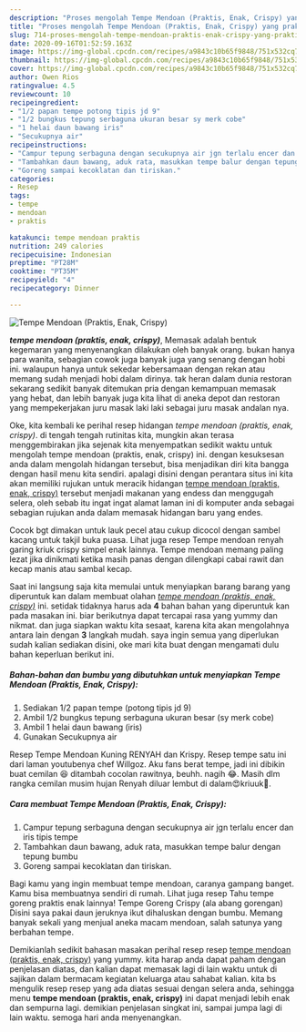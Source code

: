 ```yaml
---
description: "Proses mengolah Tempe Mendoan (Praktis, Enak, Crispy) yang praktis"
title: "Proses mengolah Tempe Mendoan (Praktis, Enak, Crispy) yang praktis"
slug: 714-proses-mengolah-tempe-mendoan-praktis-enak-crispy-yang-praktis
date: 2020-09-16T01:52:59.163Z
image: https://img-global.cpcdn.com/recipes/a9843c10b65f9848/751x532cq70/tempe-mendoan-praktis-enak-crispy-foto-resep-utama.jpg
thumbnail: https://img-global.cpcdn.com/recipes/a9843c10b65f9848/751x532cq70/tempe-mendoan-praktis-enak-crispy-foto-resep-utama.jpg
cover: https://img-global.cpcdn.com/recipes/a9843c10b65f9848/751x532cq70/tempe-mendoan-praktis-enak-crispy-foto-resep-utama.jpg
author: Owen Rios
ratingvalue: 4.5
reviewcount: 10
recipeingredient:
- "1/2 papan tempe potong tipis jd 9"
- "1/2 bungkus tepung serbaguna ukuran besar sy merk cobe"
- "1 helai daun bawang iris"
- "Secukupnya air"
recipeinstructions:
- "Campur tepung serbaguna dengan secukupnya air jgn terlalu encer dan iris tipis tempe"
- "Tambahkan daun bawang, aduk rata, masukkan tempe balur dengan tepung bumbu"
- "Goreng sampai kecoklatan dan tiriskan."
categories:
- Resep
tags:
- tempe
- mendoan
- praktis

katakunci: tempe mendoan praktis 
nutrition: 249 calories
recipecuisine: Indonesian
preptime: "PT28M"
cooktime: "PT35M"
recipeyield: "4"
recipecategory: Dinner

---
```



![Tempe Mendoan (Praktis, Enak, Crispy)](https://img-global.cpcdn.com/recipes/a9843c10b65f9848/751x532cq70/tempe-mendoan-praktis-enak-crispy-foto-resep-utama.jpg)

<b><i>tempe mendoan (praktis, enak, crispy)</i></b>, Memasak adalah bentuk kegemaran yang menyenangkan dilakukan oleh banyak orang. bukan hanya para wanita, sebagian cowok juga banyak juga yang senang dengan hobi ini. walaupun hanya untuk sekedar kebersamaan dengan rekan atau memang sudah menjadi hobi dalam dirinya. tak heran dalam dunia restoran sekarang sedikit banyak ditemukan pria dengan kemampuan memasak yang hebat, dan lebih banyak juga kita lihat di aneka depot dan restoran yang mempekerjakan juru masak laki laki sebagai juru masak andalan nya.

Oke, kita kembali ke perihal resep hidangan <i>tempe mendoan (praktis, enak, crispy)</i>. di tengah tengah rutinitas kita, mungkin akan terasa menggembirakan jika sejenak kita menyempatkan sedikit waktu untuk mengolah tempe mendoan (praktis, enak, crispy) ini. dengan kesuksesan anda dalam mengolah hidangan tersebut, bisa menjadikan diri kita bangga dengan hasil menu kita sendiri. apalagi disini dengan perantara situs ini kita akan memiliki rujukan untuk meracik hidangan <u>tempe mendoan (praktis, enak, crispy)</u> tersebut menjadi makanan yang endess dan menggugah selera, oleh sebab itu ingat ingat alamat laman ini di komputer anda sebagai sebagian rujukan anda dalam memasak hidangan baru yang endes.

Cocok bgt dimakan untuk lauk pecel atau cukup dicocol dengan sambel kacang untuk takjil buka puasa. Lihat juga resep Tempe mendoan renyah garing kriuk crispy simpel enak lainnya. Tempe mendoan memang paling lezat jika dinikmati ketika masih panas dengan dilengkapi cabai rawit dan kecap manis atau sambal kecap.


Saat ini langsung saja kita memulai untuk menyiapkan barang barang yang diperuntuk kan dalam membuat olahan <u><i>tempe mendoan (praktis, enak, crispy)</i></u> ini. setidak tidaknya harus ada <b>4</b> bahan bahan yang diperuntuk kan pada masakan ini. biar berikutnya dapat tercapai rasa yang yummy dan nikmat. dan juga siapkan waktu kita sesaat, karena kita akan mengolahnya antara lain dengan <b>3</b> langkah mudah. saya ingin semua yang diperlukan sudah kalian sediakan disini, oke mari kita buat dengan mengamati dulu bahan keperluan berikut ini.

<!--inarticleads1-->

##### Bahan-bahan dan bumbu yang dibutuhkan untuk menyiapkan Tempe Mendoan (Praktis, Enak, Crispy):

1. Sediakan 1/2 papan tempe (potong tipis jd 9)
1. Ambil 1/2 bungkus tepung serbaguna ukuran besar (sy merk cobe)
1. Ambil 1 helai daun bawang (iris)
1. Gunakan Secukupnya air


Resep Tempe Mendoan Kuning RENYAH dan Krispy. Resep tempe satu ini dari laman youtubenya chef Willgoz. Aku fans berat tempe, jadi ini dibikin buat cemilan 😆 ditambah cocolan rawitnya, beuhh. nagih 😂. Masih dlm rangka cemilan musim hujan Renyah diluar lembut di dalam😍kriuuk🥰. 

<!--inarticleads2-->

##### Cara membuat Tempe Mendoan (Praktis, Enak, Crispy):

1. Campur tepung serbaguna dengan secukupnya air jgn terlalu encer dan iris tipis tempe
1. Tambahkan daun bawang, aduk rata, masukkan tempe balur dengan tepung bumbu
1. Goreng sampai kecoklatan dan tiriskan.


Bagi kamu yang ingin membuat tempe mendoan, caranya gampang banget. Kamu bisa membuatnya sendiri di rumah. Lihat juga resep Tahu tempe goreng praktis enak lainnya! Tempe Goreng Crispy (ala abang gorengan) Disini saya pakai daun jeruknya ikut dihaluskan dengan bumbu. Memang banyak sekali yang menjual aneka macam mendoan, salah satunya yang berbahan tempe. 

Demikianlah sedikit bahasan masakan perihal resep resep <u>tempe mendoan (praktis, enak, crispy)</u> yang yummy. kita harap anda dapat paham dengan penjelasan diatas, dan kalian dapat memasak lagi di lain waktu untuk di sajikan dalam bermacam kegiatan keluarga atau sahabat kalian. kita bs mengulik resep resep yang ada diatas sesuai dengan selera anda, sehingga menu <b>tempe mendoan (praktis, enak, crispy)</b> ini dapat menjadi lebih enak dan sempurna lagi. demikian penjelasan singkat ini, sampai jumpa lagi di lain waktu. semoga hari anda menyenangkan.
